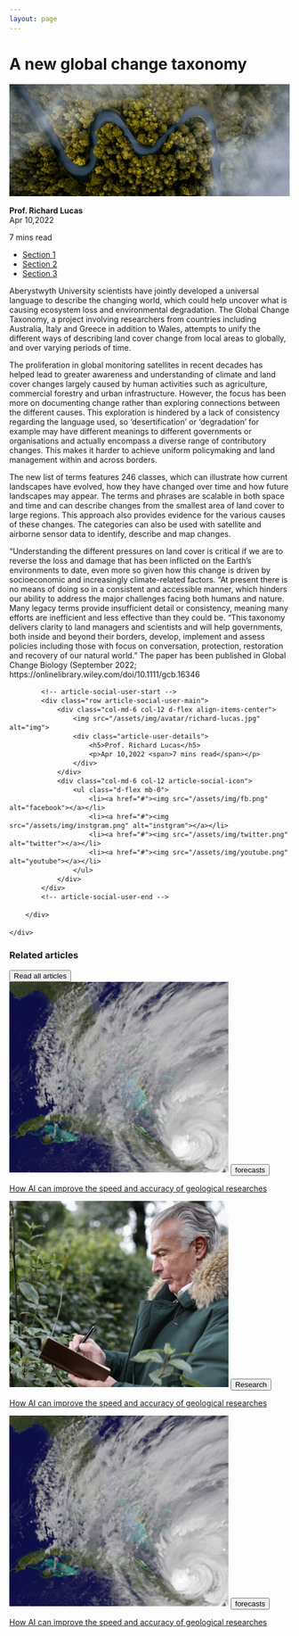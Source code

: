 ```yaml
---
layout: page
---
```


<!-- article-heading-time-start -->
<div class="container mt-3">
    <div class="row">
        <div class="text-center col-12 mb-3">
            <h1 class="font-weight-bold text-uppercase article-title-main">A new global change taxonomy</h1>
        </div>
        <div class="col-12">
            <div class="row">
                <div class="col-12 article-heading-time-img">
                    <img class="w-100" src="/assets/img/article-thub.png" alt="artical-img"/>
                </div>
                <div class="col-6 mt-3 text-left">
                    <p class="mb-0"><b>Prof. Richard Lucas</b><br/>Apr 10,2022</p>
                </div>
                <div class="col-6 mt-3 text-right">
                    <p class="mb-0">7 mins read</p>
                </div>
            </div>
        </div>
    </div>
</div>
<!-- article-heading-time-end -->

<div class="container mb-100">
    <div class="row article-tab-main">
        <div class="col-3 article-tab">
            <section class="tabs-section text-white">
                <ul class="nav nav-tabs flex-column mb-3">
                    <li class="nav-item"><a class="nav-link active show text-dark tab-link" data-toggle="tab" href="#tab-1">Section 1</a></li>
                    <li class="nav-item"><a class="nav-link text-dark tab-link" data-toggle="tab" href="#tab-2">Section 2</a></li>
                    <li class="nav-item"><a class="nav-link text-dark tab-link" data-toggle="tab" href="#tab-3">Section 3</a></li>
                </ul>
            </section>
        </div>
        <div id="tab-1" class="tab-pane col-lg-9  col-xl-9  col-xxl-9 col-md-12  col-sm-12 col-xs-12 article-body">
            <div class="article-content">
                <p class="mt-3">
                    Aberystwyth University scientists have jointly developed a universal language to describe the changing world, which could help uncover what is causing ecosystem loss and environmental degradation.
                    The Global Change Taxonomy, a project involving researchers from countries including Australia, Italy and Greece in addition to Wales, attempts to unify the different ways of describing land cover change from local areas to globally, and over varying periods of time.</p>
                <p>
                    The proliferation in global monitoring satellites in recent decades has helped lead to greater awareness and understanding of climate and land cover changes largely caused by human activities such as agriculture, commercial forestry and urban infrastructure.
                    However, the focus has been more on documenting change rather than exploring connections between the different causes.
                    This exploration is hindered by a lack of consistency regarding the language used, so ‘desertification’ or ‘degradation’ for example may have different meanings to different governments or organisations and actually encompass a diverse range of contributory changes. This makes it harder to achieve uniform policymaking and land management within and across borders.
                </p><p>
                    The new list of terms features 246 classes, which can illustrate how current landscapes have evolved, how they have changed over time and how future landscapes may appear. The terms and phrases are scalable in both space and time and can describe changes from the smallest area of land cover to large regions. This approach also provides evidence for the various causes of these changes.
                    The categories can also be used with satellite and airborne sensor data to identify, describe and map changes.</p><p>
                    “Understanding the different pressures on land cover is critical if we are to reverse the loss and damage that has been inflicted on the Earth’s environments to date, even more so given how this change is driven by socioeconomic and increasingly climate-related factors.
                    “At present there is no means of doing so in a consistent and accessible manner, which hinders our ability to address the major challenges facing both humans and nature. Many legacy terms provide insufficient detail or consistency, meaning many efforts are inefficient and less effective than they could be.
                    “This taxonomy delivers clarity to land managers and scientists and will help governments, both inside and beyond their borders, develop, implement and assess policies including those with focus on conversation, protection, restoration and recovery of our natural world.”
                    The paper has been published in Global Change Biology (September 2022; https://onlinelibrary.wiley.com/doi/10.1111/gcb.16346
                </p>
            </div>

            <!-- article-social-user-start -->
            <div class="row article-social-user-main">
                <div class="col-md-6 col-12 d-flex align-items-center">
                    <img src="/assets/img/avatar/richard-lucas.jpg" alt="img">
                    <div class="article-user-details">
                        <h5>Prof. Richard Lucas</h5>
                        <p>Apr 10,2022 <span>7 mins read</span></p>
                    </div>
                </div>
                <div class="col-md-6 col-12 article-social-icon">
                    <ul class="d-flex mb-0">
                        <li><a href="#"><img src="/assets/img/fb.png" alt="facebook"></a></li>
                        <li><a href="#"><img src="/assets/img/instgram.png" alt="instgram"></a></li>
                        <li><a href="#"><img src="/assets/img/twitter.png" alt="twitter"></a></li>
                        <li><a href="#"><img src="/assets/img/youtube.png" alt="youtube"></a></li>
                    </ul>
                </div>
            </div>
            <!-- article-social-user-end -->

        </div>

    </div>
</div>

<!-- related-articles-Start -->
<div class="container mb-100">
    <div class="common-blog-main">
        <div class="common-blog-title">
            <h3>Related articles</h3>
            <button type="button">Read all articles</button>
        </div>
    </div>
    <div class="row related-articles">
        <div class="stay-up-card col-md-4 col-12">
            <a href="#"><img src="/assets/img/forecasts.jpg" alt=""></a>
            <button>forecasts</button>
            <p><a href="#">How AI can improve the speed and accuracy of geological researches</a></p>
        </div>
        <div class="stay-up-card col-md-4 col-12">
            <a href="#"><img src="/assets/img/oldman.jpg" alt=""></a>
            <button>Research</button>
            <p><a href="#">How AI can improve the speed and accuracy of geological researches</a></p>
        </div>
        <div class="stay-up-card col-md-4 col-12">
            <a href="#"><img src="/assets/img/forecasts.jpg" alt=""></a>
            <button>forecasts</button>
            <p><a href="#">How AI can improve the speed and accuracy of geological researches</a></p>
        </div>
    </div>
</div>